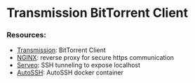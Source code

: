 # Transmission BitTorrent Client

### Resources:

- [Transmission](https://transmissionbt.com/): BitTorrent Client
- [NGINX](https://www.nginx.com/): reverse proxy for secure https communication
- [Serveo](http://serveo.net/): SSH tunneling to expose localhost
- [AutoSSH](https://github.com/jnovack/docker-autossh): AutoSSH docker container

